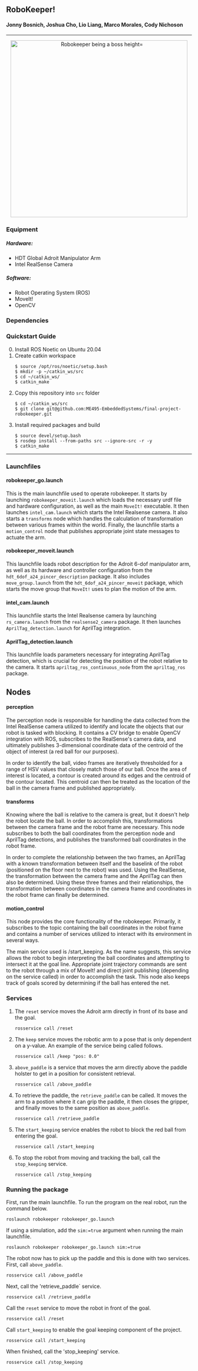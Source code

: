 ## RoboKeeper!
#### Jonny Bosnich, Joshua Cho, Lio Liang, Marco Morales, Cody Nichoson 
****
<p align="center">
<img src="https://user-images.githubusercontent.com/62906322/144802674-e79eaead-e5f2-4155-9ca0-5d0346366a89.gif" alt="Robokeeper being a boss height="270" width="480" />

 </p>

### Equipment
##### Hardware:
- HDT Global Adroit Manipulator Arm
- Intel RealSense Camera
##### Software:
- Robot Operating System (ROS)
- MoveIt!
- OpenCV

### Dependencies

### Quickstart Guide
0. Install ROS Noetic on Ubuntu 20.04
1. Create catkin workspace
    ```
    $ source /opt/ros/noetic/setup.bash
    $ mkdir -p ~/catkin_ws/src
    $ cd ~/catkin_ws/
    $ catkin_make
    ```
2. Copy this repository into `src` folder
    ```
    $ cd ~/catkin_ws/src
    $ git clone git@github.com:ME495-EmbeddedSystems/final-project-robokeeper.git
    ```
3. Install required packages and build
    ```
    $ source devel/setup.bash
    $ rosdep install --from-paths src --ignore-src -r -y
    $ catkin_make
    ```
****
### Launchfiles
#### robokeeper_go.launch
This is the main launchfile used to operate robokeeper. It starts by launching `robokeeper_moveit.launch` which loads the necessary urdf file and hardware configuration, as well as the main `MoveIt!` executable. It then launches `intel_cam.launch` which starts the Intel Realsense camera. It also starts a `transforms` node which handles the calculation of transformation between various frames within the world. Finally, the launchfile starts a `motion_control` node that publishes appropriate joint state messages to actuate the arm. 

#### robokeeper_moveit.launch
This launchfile loads robot description for the Adroit 6-dof manipulator arm, as well as its hardware and controller configuration from the `hdt_6dof_a24_pincer_description` package. It also includes `move_group.launch` from the `hdt_6dof_a24_pincer_moveit` package, which starts the move group that `MoveIt!` uses to plan the motion of the arm.

#### intel_cam.launch
This launchfile starts the Intel Realsense camera by launching `rs_camera.launch` from the `realsense2_camera` package. It then launches `AprilTag_detection.launch` for AprilTag integration.

#### AprilTag_detection.launch
This launchfile loads parameters necessary for integrating AprilTag detection, which is crucial for detecting the position of the robot relative to the camera. It starts `apriltag_ros_continuous_node` from the `apriltag_ros` package.

## Nodes
#### perception
The perception node is responsible for handling the data collected from the Intel RealSense camera utilized to identify and locate the objects that our robot is tasked with blocking. It contains a CV bridge to enable OpenCV integration with ROS, subscribes to the RealSense's camera data, and ultimately publishes 3-dimensional coordinate data of the centroid of the object of interest (a red ball for our purposes).

In order to identify the ball, video frames are iteratively thresholded for a range of HSV values that closely match those of our ball. Once the area of interest is located, a contour is created around its edges and the centroid of the contour located. This centroid can then be treated as the location of the ball in the camera frame and published appropriately.

#### transforms
Knowing where the ball is relative to the camera is great, but it doesn't help the robot locate the ball. In order to accomplish this, transformations between the camera frame and the robot frame are necessary. This node subscribes to both the ball coordinates from the perception node and AprilTag detections, and publishes the transformed ball coordinates in the robot frame.

In order to complete the relationship between the two frames, an AprilTag with a known transformation between itself and the baselink of the robot (positioned on the floor next to the robot) was used. Using the RealSense, the transformation between the camera frame and the AprilTag can then also be determined. Using these three frames and their relationships, the transformation between coordinates in the camera frame and coordinates in the robot frame can finally be determined.

#### motion_control
This node provides the core functionality of the robokeeper. Primarily, it subscribes to the topic containing the ball coordinates in the robot frame and contains a number of services utilized to interact with its environment in several ways.

The main service used is /start_keeping. As the name suggests, this service allows the robot to begin interpreting the ball coordinates and attempting to intersect it at the goal line. Appropriate joint trajectory commands are sent to the robot through a mix of MoveIt! and direct joint publishing (depending on the service called) in order to accomplish the task. This node also keeps track of goals scored by determining if the ball has entered the net.

### Services
1. The `reset` service moves the Adroit arm directly in front of its base and the goal.

    `
    rosservice call /reset
    `

2. The `keep` service moves the robotic arm to a pose that is only dependent on a y-value. An example of the service being called follows.

    `
    rosservice call /keep "pos: 0.0"
    `

3. `above_paddle` is a service that moves the arm directly above the paddle holster to get in a position for consistent retrieval.

    `
    rosservice call /above_paddle
    `

4. To retrieve the paddle, the `retrieve_paddle` can be called. It moves the arm to a postion where it can grip the paddle, it then closes the gripper, and finally moves to the same position as `above_paddle`.

    `
    rosservice call /retrieve_paddle
    `

5. The `start_keeping` service enables the robot to block the red ball from entering the goal. 

    `
    rosservice call /start_keeping
    `

6. To stop the robot from moving and tracking the ball, call the `stop_keeping` service.

    `
    rosservice call /stop_keeping 
    `

### Running the package
First, run the main launchfile. To run the program on the real robot, run the command below.

`
roslaunch robokeeper robokeeper_go.launch
`

If using a simulation, add the `sim:=true` argument when running the main launchfile.

`
roslaunch robokeeper robokeeper_go.launch sim:=true
`

The robot now has to pick up the paddle and this is done with two services. First, call `above_paddle`.

`
rosservice call /above_paddle
`

Next, call the 'retrieve_paddle` service.

`
rosservice call /retrieve_paddle
`

Call the `reset` service to move the robot in front of the goal.

`
rosservice call /reset
`

Call `start_keeping` to enable the goal keeping component of the project.

`
rosservice call /start_keeping
`

When finished, call the 'stop_keeping' service.

`
rosservice call /stop_keeping 
`
